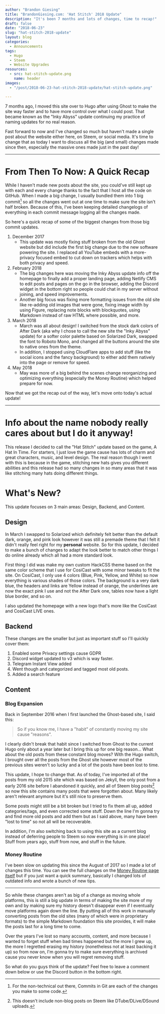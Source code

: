```yaml
---
author: "Brandon Giesing"
title: "BrandonGiesing.com: 'Hat Stitch' 2018 Update"
description: "It's been 7 months and lots of changes, time to recap!"
draft: false
date: "2018-06-23"
slug: "hat-stitch-2018-update"
layout: blog
categories:
  - Announcements
tags:
  - Hugo
  - Steem
  - Website Upgrades
resources:
  - src: hat-stitch-update.png
    name: header
images:
  - "/post/2018-06-23-hat-stitch-2018-update/hat-stitch-update.png"

---
```


7 months ago, I moved this site over to Hugo after using Ghost to make the site way faster and to have more control over what I could post. That became known as the "Inky Abyss" update continuing my practice of naming updates for no real reason.

Fast forward to now and I've changed so much but haven't made a single post about the website either here, on Steem, or social media. It's time to change that as today I want to discuss all the big (and small) changes made since then, especially the massive ones made just in the past day!

---

# From Then To Now: A Quick Recap

While I haven't made new posts about the site, you could've still kept up with each and every change thanks to the fact that I host all the code on GitHub. When I made a big change, I usually bundled them into 1 big commit[^fn:1] so all the changes went out at one time to make sure the site isn't half broken. Because of this, I've been keeping detailed changelogs of everything in each commit message logging all the changes made.

So here's a quick recap of some of the biggest changes from those big commit updates.

1. December 2017
   - This update was mostly fixing stuff broken from the old Ghost website but did include the first big change due to the new software powering the site. I replaced all YouTube embeds with a more-privacy focused embed to cut down on trackers which helps with both privacy and speed.
2. February 2018
   - The big changes here was moving the Inky Abyss update info off the homepage to finally add a proper landing page, adding Netlify CMS to edit posts and pages on the go in the browser, adding the Discord widget in the bottom right so people could chat in my server without joining, and speed improvements.
   - Another big focus was fixing more formatting issues from the old site like re-adding old images that were gone, fixing image width by using Figure, replacing note blocks with blockquotes, using Markdown instead of raw HTML where possible, and more.
3. March 2018
   - March was all about design! I switched from the stock dark colors of After Dark (aka why I chose to call the new site the "Inky Abyss" update) for a softer color palette based on Solarized Dark, swapped the font to Roboto Mono, and changed all the buttons around the site to native ones from the theme.
   - In addition, I stopped using CloudFlare apps to add stuff (like the social icons and the fancy background) to either add them natively into the page or remove for speed.
4. May 2018
   - May was more of a big behind the scenes change reorganizing and optimizing everything (especially the Money Routine) which helped prepare for now.

Now that we got the recap out of the way, let's move onto today's actual update!

---

# Info about the name nobody really cares about but I do it anyway!

This release I decided to call the "Hat Stitch" update based on the game, A Hat In Time. For starters, I just love the game cause has lots of charm and great characters, music, and level design. The real reason though I went with this is because in the game, stitching new hats gives you different abilities and this release had so many changes in so many areas that it was like stitching many hats doing different things.

# What's New?

This update focuses on 3 main areas: Design, Backend, and Content.

## Design

In March I swapped to Solarized which definitely felt better than the default dark, orange, and pink look however it was still a premade theme that I felt it didn't really feel right for my **personal** website. So for this update, I decided to make a bunch of changes to adapt the look better to match other things I do online already which all had a more standard look.

First thing I did was make my own custom HackCSS theme based on the same color scheme that I use for CosiCast with some minor tweaks to fit the site. On CosiCast, I only use 4 colors (Blue, Pink, Yellow, and White) so now everything is various shades of those colors. The background is a very dark blue, the headers and links are Yellow instead of orange, the underlines are now the exact pink I use and not the After Dark one, tables now have a light blue border, and so on.

I also updated the homepage with a new logo that's more like the CosiCast and CosiCast LIVE ones.

## Backend

These changes are the smaller but just as important stuff so I'll quickly cover them:

1. Enabled some Privacy settings cause GDPR
2. Discord widget updated to v3 which is way faster.
3. Telegram Instant View added
4. Went though and categorized and tagged most old posts.
5. Added a search feature

## Content

### Blog Expansion

Back in September 2016 when I first launched the Ghost-based site, I said this:

> So if you know me, I have a "habit" of constantly moving my site cause
> "reasons".

I clearly didn't break that habit since I switched from Ghost to the current Hugo only about a year later but I bring this up for one big reason... What about the old posts from these constant blog moves? With the Hugo switch, I brought over all the posts from the Ghost site however most of the previous sites weren't so lucky and a lot of the posts have been lost to time.

This update, I hope to change that. As of today, I've imported all of the posts from my old 2015 site which was based on Jekyll, the only post from a early 2016 site before I abandoned it quickly, and all of Steem blog posts[^fn:2] so now this site contains many posts that were forgotten about. Many likely aren't relevant anymore but it's still nice to preserve them.

Some posts might still be a bit broken but I tried to fix them all up, added categories/tags, and even corrected some stuff. Down the line I'm gonna try and find more old posts and add them but as I said above, many have been "lost to time" so not all will be recoverable.

In addition, I'm also switching back to using this site as a current blog instead of deferring people to Steem so now everything is in one place! Stuff from years ago, stuff from now, and stuff in the future.

### Money Routine

I've been slow on updating this since the August of 2017 so I made a lot of changes this time. You can see the full changes on the [Money Routine page itself](/money) but if you just want a quick summary, basically I changed lots of outdated info and wrote a bunch of new tips.

---

So while these changes aren't as big of a change as moving whole platforms, this is still a big update in terms of making the site more of my own and by making sure my history doesn't disappear even if I eventually move platforms again down the line.  By putting all of this work in manually converting posts from the old sites (many of which were in proprietary formats) to the simple Markdown foundation this site provides, it will make the posts last for a long time to come.

Over the years I've lost so many accounts, content, and more because I wanted to forget stuff when bad times happened but the more I grew up, the more I regretted erasing my history (nonetheless not at least backing it up) so from now on, I'm gonna try to make sure everything is archived cause you never know when you will regret removing stuff.

So what do you guys think of the update? Feel free to leave a comment down below or use the Discord button in the bottom right.

[^fn:1]: For the non-technical out there, Commits in Git are each of the changes you make to some code.
[^fn:2]: This doesn't include non-blog posts on Steem like DTube/DLive/DSound uploads.
